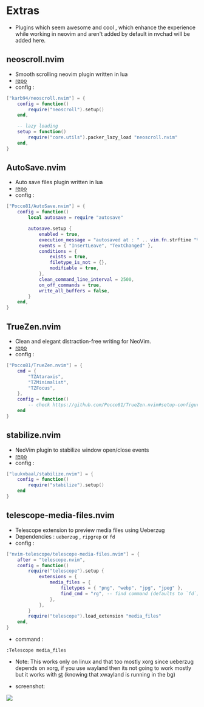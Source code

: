 # Extras

- Plugins which seem awesome and cool , which enhance the experience while working in neovim and aren't added by default in nvchad will be added here.

## neoscroll.nvim

- Smooth scrolling neovim plugin written in lua
- [repo](https://github.com/karb94/neoscroll.nvim)
- config :

```lua
["karb94/neoscroll.nvim"] = {
    config = function()
        require("neoscroll").setup()
    end,

    -- lazy loading
    setup = function()
        require("core.utils").packer_lazy_load "neoscroll.nvim"
    end,
}
```

## AutoSave.nvim

- Auto save files plugin written in lua
- [repo](https://github.com/Pocco81/AutoSave.nvim)
- config :

```lua
["Pocco81/AutoSave.nvim"] = {
    config = function()
        local autosave = require "autosave"

        autosave.setup {
            enabled = true,
            execution_message = "autosaved at : " .. vim.fn.strftime "%H:%M:%S",
            events = { "InsertLeave", "TextChanged" },
            conditions = {
                exists = true,
                filetype_is_not = {},
                modifiable = true,
            },
            clean_command_line_interval = 2500,
            on_off_commands = true,
            write_all_buffers = false,
        }
    end,
}
```

## TrueZen.nvim

- Clean and elegant distraction-free writing for NeoVim.
- [repo](https://github.com/Pocco81/TrueZen.nvim)
- config :

```lua
["Pocco81/TrueZen.nvim"] = {
    cmd = {
        "TZAtaraxis",
        "TZMinimalist",
        "TZFocus",
    },
    config = function()
        -- check https://github.com/Pocco81/TrueZen.nvim#setup-configuration (init.lua version)
    end
}
```

## stabilize.nvim

- NeoVim plugin to stabilize window open/close events
- [repo](https://github.com/luukvbaal/stabilize.nvim)
- config : 

```lua
["luukvbaal/stabilize.nvim"] = {
	config = function() 
        require("stabilize").setup()
    end
}
```

## telescope-media-files.nvim

- Telescope extension to preview media files using Ueberzug
- Dependencies : `ueberzug` , `ripgrep` or `fd`
- config : 

```lua
["nvim-telescope/telescope-media-files.nvim"] = {
    after = "telescope.nvim",
    config = function()
        require("telescope").setup {
            extensions = {
                media_files = {
                    filetypes = { "png", "webp", "jpg", "jpeg" },
                    find_cmd = "rg", -- find command (defaults to `fd`)
                },
            },
        }
        require("telescope").load_extension "media_files"
    end,
}
```

- command : 

```vim
:Telescope media_files 
```
- Note: This works only on linux and that too mostly xorg since ueberzug depends on xorg, if you use wayland then its not going to work mostly but it works with [st](https://github.com/siduck/st) (knowing that xwayland is running in the bg) 

- screenshot: 

<img src="https://raw.githubusercontent.com/siduck/dotfiles/all/rice%20flex/telmedia.png"/>
